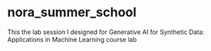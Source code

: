 # nora_summer_school
This the lab session I designed for Generative AI for Synthetic Data: Applications in Machine Learning course lab
